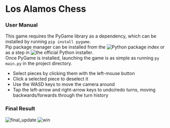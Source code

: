 # Los Alamos Chess
### User Manual
This game requires the PyGame library as a dependency, which can be installed by running ```pip install pygame```.</br>
Pip package manager can be installed from the ![Python package index](https://pypi.org/project/pip/) or as a step in ![the official Python installer](https://www.python.org/downloads/windows/). </br>
Once PyGame is installed, launching the game is as simple as running ```py main.py``` in the project directory.

- Select pieces by clicking them with the left-mouse button
- Click a selected piece to deselect it
- Use the WASD keys to move the camera around
- Tap the left-arrow and right-arrow keys to undo/redo turns, moving backwards/forwards through the turn history

### Final Result
![final_update](https://github.com/user-attachments/assets/1b8813d4-c079-4764-9a84-1016497a46ee)
![win](https://github.com/user-attachments/assets/caa8e0bd-8109-442b-8bbb-85ba6b83124e)
